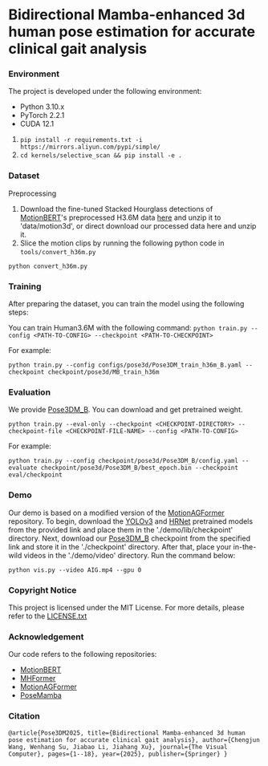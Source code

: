

# Bidirectional Mamba-enhanced 3d human pose estimation for accurate clinical gait analysis



### Environment

The project is developed under the following environment:

- Python 3.10.x
- PyTorch 2.2.1
- CUDA 12.1

1. `pip install -r requirements.txt -i https://mirrors.aliyun.com/pypi/simple/`
2. `cd kernels/selective_scan && pip install -e .`


### Dataset

Preprocessing

1. Download the fine-tuned Stacked Hourglass detections of [MotionBERT](https://github.com/Walter0807/MotionBERT/blob/main/docs/pose3d.md)'s preprocessed H3.6M data [here](https://onedrive.live.com/?authkey=%21AMG5RlzJp%2D7yTNw&id=A5438CD242871DF0%21206&cid=A5438CD242871DF0) and unzip it to 'data/motion3d', or direct download our processed data here and unzip it.
2. Slice the motion clips by running the following python code in `tools/convert_h36m.py`

`python convert_h36m.py`

### Training

After preparing the dataset, you can train the model using the following steps:

You can train Human3.6M with the following command:
`python train.py --config <PATH-TO-CONFIG> --checkpoint <PATH-TO-CHECKPOINT>`

For example:

`python train.py --config configs/pose3d/Pose3DM_train_h36m_B.yaml --checkpoint checkpoint/pose3d/MB_train_h36m`


### Evaluation
We provide [Pose3DM_B](https://drive.google.com/file/d/123AA9GDnnnbkiGuK-VoynY4bx4wPIn_1/view?usp=drive_link). You can download and get pretrained weight.

`python train.py --eval-only --checkpoint <CHECKPOINT-DIRECTORY> --checkpoint-file <CHECKPOINT-FILE-NAME> --config <PATH-TO-CONFIG>`

For example:

`python train.py --config checkpoint/pose3d/Pose3DM_B/config.yaml --evaluate checkpoint/pose3d/Pose3DM_B/best_epoch.bin --checkpoint eval/checkpoint`

### Demo

Our demo is based on a modified version of the [MotionAGFormer](https://github.com/TaatiTeam/MotionAGFormer) repository. To begin, download the [YOLOv3](https://drive.google.com/drive/folders/1_ENAMOsPM7FXmdYRbkwbFHgzQq_B_NQA) and [HRNet](https://drive.google.com/drive/folders/1_ENAMOsPM7FXmdYRbkwbFHgzQq_B_NQA) pretrained models from the provided link and place them in the './demo/lib/checkpoint' directory. Next, download our [Pose3DM_B](https://drive.google.com/file/d/123AA9GDnnnbkiGuK-VoynY4bx4wPIn_1/view?usp=drive_link) checkpoint from the specified link and store it in the './checkpoint' directory. After that, place your in-the-wild videos in the './demo/video' directory. Run the command below:

`python vis.py --video AIG.mp4 --gpu 0`



### Copyright Notice

This project is licensed under the MIT License. For more details, please refer to the [LICENSE.txt](https://github.com/Reus3237/Pose3DM/blob/main/LICENSE.txt)

### Acknowledgement

Our code refers to the following repositories:

- [MotionBERT](https://github.com/Walter0807/MotionBERT)
- [MHFormer](https://github.com/Vegetebird/MHFormer)
- [MotionAGFormer](https://github.com/TaatiTeam/MotionAGFormer)
- [PoseMamba](https://github.com/nankingjing/PoseMamba)


### Citation

`@article{Pose3DM2025,
  title={Bidirectional Mamba-enhanced 3d human pose estimation for accurate clinical gait analysis},
  author={Chengjun Wang, Wenhang Su, Jiabao Li, Jiahang Xu},
  journal={The Visual Computer},
  pages={1--18},
  year={2025},
  publisher={Springer}
}`

